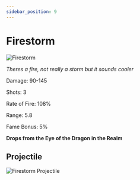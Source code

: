 ```yaml
---
sidebar_position: 9
---
```


# Firestorm

![Firestorm](http://i.imgur.com/jB1Xfz0.png)

<i>Theres a fire, not really a storm but it sounds cooler</i>

Damage: 90-145

Shots: 3

Rate of Fire: 108%

Range: 5.8

Fame Bonus: 5%

**Drops from the Eye of the Dragon in the Realm**

## Projectile

![Firestorm Projectile](https://cdn.discordapp.com/attachments/953134990428868629/982035649290969138/firestorm.gif)
